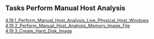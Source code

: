 ## Tasks Perform Manual Host Analysis  


[4.19.1_Perform_Manual_Host_Analysis_Live_Physical_Host_Windows](4.19.1_Perform_Manual_Host_Analysis_Live_Physical_Host_Windows/README.md)  
[4.19.2_Perform_Manual_Host_Analysis_Memory_Image_File](4.19.2_Perform_Manual_Host_Analysis_Memory_Image_File/README.md)  
[4.19.3_Create_Hard_Disk_Image](4.19.3_Create_Hard_Disk_Image/README.md)  
